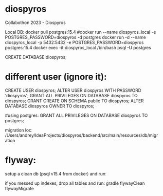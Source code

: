 # diospyros
Collabothon 2023 - Diospyros


Local DB:
docker pull postgres:15.4
#docker run --name diospyros_local -e POSTGRES_PASSWORD=diospyros -d postgres
docker run -d --name diospyros_local -p 5432:5432 -e POSTGRES_PASSWORD=diospyros postgres:15.4
docker exec -it diospyros_local /bin/bash
psql -U postgres

CREATE DATABASE diospyros;

# different user (ignore it):
CREATE USER diospyros;
ALTER USER diospyros WITH PASSWORD 'diospyros';
GRANT ALL PRIVILEGES ON DATABASE diospyros TO diospyros;
GRANT CREATE ON SCHEMA public TO diospyros;
ALTER DATABASE diospyros OWNER TO diospyros;

#using postgres:
GRANT ALL PRIVILEGES ON DATABASE diospyros TO postgres;

migration loc:
/Users/andrey/IdeaProjects/diospyros/backend/src/main/resources/db/migration

# flyway:
setup a clean db (psql v15.4 from docker) and run:

if you messed up indexes, drop all tables and run:
gradle flywayClean flywayMigrate
